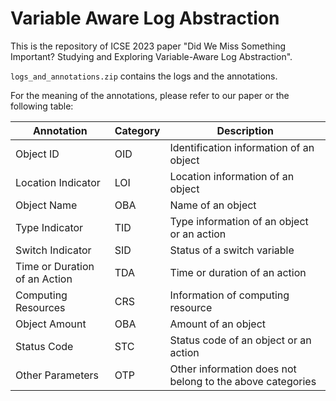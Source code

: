 # Variable Aware Log Abstraction

This is the repository of ICSE 2023 paper "Did We Miss Something Important? Studying and Exploring Variable-Aware Log Abstraction".

`logs_and_annotations.zip` contains the logs and the annotations.

For the meaning of the annotations, please refer to our paper or the following table:

| Annotation  | Category | Description |
| ------------- | ------------- | ------------- |
| Object ID  | OID  | Identification information of an object  |
| Location Indicator  | LOI  | Location information of an object   |
| Object Name  | OBA  | Name of an object  |
| Type Indicator  | TID  | Type information of an object or an action   |
| Switch Indicator  | SID  | Status of a switch variable   |
| Time or Duration of an Action  | TDA  | Time or duration of an action   |
| Computing Resources  | CRS  | Information of computing resource   |
| Object Amount  | OBA  | Amount of an object  |
| Status Code  | STC  | Status code of an object or an action  |
| Other Parameters   | OTP  | Other information does not belong to the above categories  |

